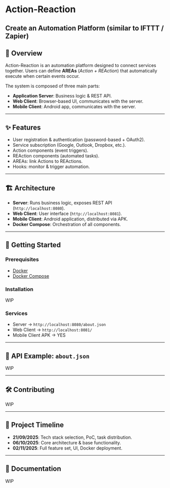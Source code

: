 # Action-Reaction

## Create an Automation Platform (similar to IFTTT / Zapier)

## 📌 Overview

Action-Reaction is an automation platform designed to connect services together.
Users can define **AREAs** (*Action + REAction*) that automatically execute when certain events occur.

The system is composed of three main parts:

- **Application Server**: Business logic & REST API.
- **Web Client**: Browser-based UI, communicates with the server.
- **Mobile Client**: Android app, communicates with the server.

---

## ✨ Features

- User registration & authentication (password-based + OAuth2).
- Service subscription (Google, Outlook, Dropbox, etc.).
- Action components (event triggers).
- REAction components (automated tasks).
- AREAs: link Actions to REActions.
- Hooks: monitor & trigger automation.

---

## 🏗 Architecture

- **Server**: Runs business logic, exposes REST API (`http://localhost:8080`).
- **Web Client**: User interface (`http://localhost:8081`).
- **Mobile Client**: Android application, distributed via APK.
- **Docker Compose**: Orchestration of all components.

---

## 🚀 Getting Started

### Prerequisites

- [Docker](https://docs.docker.com/get-docker/)
- [Docker Compose](https://docs.docker.com/compose/)

### Installation

WIP

### Services

- Server -> `http://localhost:8080/about.json`
- Web Client -> `http://localhost:8081/`
- Mobile Client APK -> YES

---

## 📜 API Example: `about.json`

WIP

---

## 🛠 Contributing

WIP

---

## 📅 Project Timeline

- **21/09/2025**: Tech stack selection, PoC, task distribution.
- **06/10/2025**: Core architecture & base functionality.
- **02/11/2025**: Full feature set, UI, Docker deployment.

---

## 📖 Documentation

WIP
